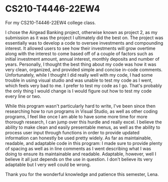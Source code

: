 # CS210-T4446-22EW4
For my CS210-T4446-22EW4 college class.

I chose the Airgead Banking project, otherwise known as project 2, as my submission as it was the project I ultimately did the best on. The project was essentially was to develop a code to oversee investments and compounding interest. It allowed users to see how their investments will grow overtime along with the interest to come based off of a couple of factors such as initial investment amount, annual interest, monthly deposits and number of years. Personally, I thought the best thing about my code was how it was very clean, organized, and provided simple and concise in-code comments. Unfortunately, while I thought I did really well with my code, I had some trouble in using visual studio and was unable to test my code as I went, which feels very bad to me. I prefer to test my code as I go. That's probably the only thing I would change is I would figure out how to test my code every line or two.

While this program wasn't particularly hard to write, I've been since then researching how to run programs in Visual Studio, as well as other coding programs, I feel like once I am able to have some more time for more thorough research, I can jump over this hurdle and really excel. I believe the ability to make clean and easily presentable menus, as well as the ability to process user input through functions in order to provide updated information can honestly be used pretty widely. As far as maintainable, readable, and adaptable code in this program: 
I made sure to provide plenty of spacing as well as in line comments as I went describing what I was doing to ensure its maintainable and readable.
Adaptable, however, well I believe it all just depends on the use in question. I don't believe its very adaptable but I very well could be wrong.

Thank you for the wonderful knowledge and patience this semester,
Lena.
